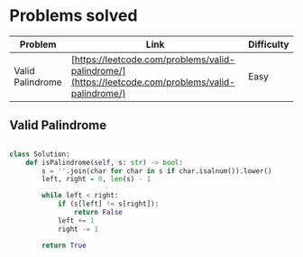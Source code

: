 # Problems solved

| Problem | Link | Difficulty |
|---------|------|------------|
| Valid Palindrome | [https://leetcode.com/problems/valid-palindrome/](https://leetcode.com/problems/valid-palindrome/) | Easy |

## Valid Palindrome

```py

class Solution:
    def isPalindrome(self, s: str) -> bool:
        s = ''.join(char for char in s if char.isalnum()).lower()
        left, right = 0, len(s) - 1

        while left < right:
            if (s[left] != s[right]):
                return False
            left += 1
            right -= 1

        return True
```

